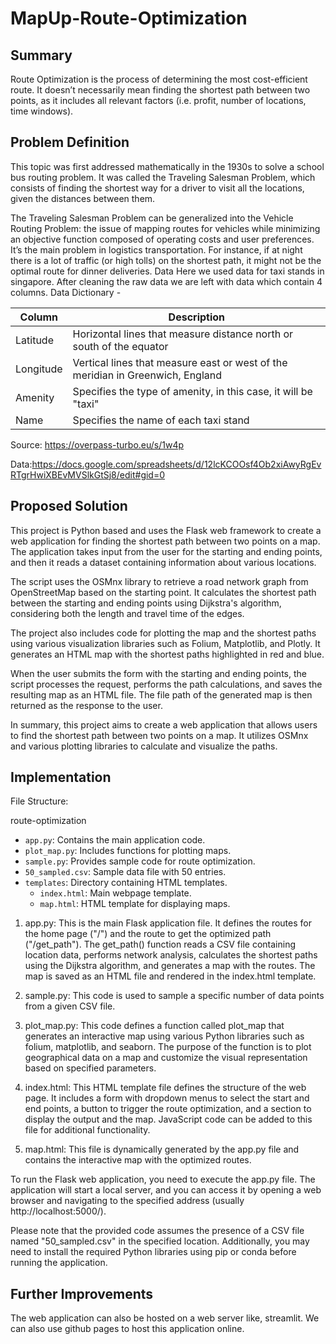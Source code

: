 # MapUp-Route-Optimization

## Summary
Route Optimization is the process of determining the most cost-efficient route. It doesn’t necessarily mean finding the shortest path between two points, as it includes all relevant factors (i.e. profit, number of locations, time windows).

## Problem Definition
This topic was first addressed mathematically in the 1930s to solve a school bus routing problem. It was called the Traveling Salesman Problem, which consists of finding the shortest way for a driver to visit all the locations, given the distances between them.

The Traveling Salesman Problem can be generalized into the Vehicle Routing Problem: the issue of mapping routes for vehicles while minimizing an objective function composed of operating costs and user preferences. It’s the main problem in logistics transportation. For instance, if at night there is a lot of traffic (or high tolls) on the shortest path, it might not be the optimal route for dinner deliveries.
Data
Here we used data for taxi stands in singapore. After cleaning the raw data we are left with data which contain 4 columns. Data Dictionary -


| Column   | Description                                              |
|----------|----------------------------------------------------------|
| Latitude | Horizontal lines that measure distance north or south of the equator |
| Longitude | Vertical lines that measure east or west of the meridian in Greenwich, England |
| Amenity  | Specifies the type of amenity, in this case, it will be "taxi" |
| Name     | Specifies the name of each taxi stand                     |

Source: https://overpass-turbo.eu/s/1w4p  

Data:https://docs.google.com/spreadsheets/d/12lcKCOOsf4Ob2xiAwyRgEvRTgrHwiXBEvMVSlkGtSj8/edit#gid=0

## Proposed Solution
This project is Python based and uses the Flask web framework to create a web application for finding the shortest path between two points on a map. The application takes input from the user for the starting and ending points, and then it reads a dataset containing information about various locations.

The script uses the OSMnx library to retrieve a road network graph from OpenStreetMap based on the starting point. It calculates the shortest path between the starting and ending points using Dijkstra's algorithm, considering both the length and travel time of the edges.

The project also includes code for plotting the map and the shortest paths using various visualization libraries such as Folium, Matplotlib, and Plotly. It generates an HTML map with the shortest paths highlighted in red and blue.

When the user submits the form with the starting and ending points, the script processes the request, performs the path calculations, and saves the resulting map as an HTML file. The file path of the generated map is then returned as the response to the user.

In summary, this project aims to create a web application that allows users to find the shortest path between two points on a map. It utilizes OSMnx and various plotting libraries to calculate and visualize the paths.



## Implementation

File Structure:

route-optimization
- `app.py`: Contains the main application code.
- `plot_map.py`: Includes functions for plotting maps.
- `sample.py`: Provides sample code for route optimization.
- `50_sampled.csv`: Sample data file with 50 entries.
- `templates`: Directory containing HTML templates.
  - `index.html`: Main webpage template.
  - `map.html`: HTML template for displaying maps.


1. app.py: This is the main Flask application file. It defines the routes for the home page ("/") and the route to get the optimized path ("/get_path"). The get_path() function reads a CSV file containing location data, performs network analysis, calculates the shortest paths using the Dijkstra algorithm, and generates a map with the routes. The map is saved as an HTML file and rendered in the index.html template.

2. sample.py: This code is used to sample a specific number of data points from a given CSV file.

3. plot_map.py: This code defines a function called plot_map that generates an interactive map using various Python libraries such as folium, matplotlib, and seaborn. The purpose of the function is to plot geographical data on a map and customize the visual representation based on specified parameters.

4. index.html: This HTML template file defines the structure of the web page. It includes a form with dropdown menus to select the start and end points, a button to trigger the route optimization, and a section to display the output and the map. JavaScript code can be added to this file for additional functionality.

5. map.html: This file is dynamically generated by the app.py file and contains the interactive map with the optimized routes.



To run the Flask web application, you need to execute the app.py file. The application will start a local server, and you can access it by opening a web browser and navigating to the specified address (usually http://localhost:5000/).

Please note that the provided code assumes the presence of a CSV file named "50_sampled.csv" in the specified location. Additionally, you may need to install the required Python libraries using pip or conda before running the application.

## Further Improvements
The web application can also be hosted on a web server like, streamlit. We can also use github pages to host this application online.
